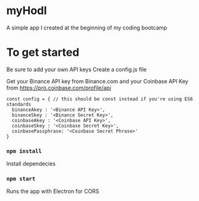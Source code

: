 # myHodl
A simple app I created at the beginning of my coding bootcamp

# To get started

Be sure to add your own API keys
Create a config.js file


Get your Binance API key from Binance.com and your Coinbase API Key from https://pro.coinbase.com/profile/api

```
const config = { // this should be const instead if you're using ES6 standards
  binanceAkey : '<Binance API Key>',
  binanceSkey : '<Binance Secret Key>',
  coinbaseAkey : '<Coinbase API Key>',
  coinbaseSkey : '<Coinbase Secret Key>',
  coinbasePassphrase: '<Coinbase Secret Phrase>'
}
```

### `npm install`

Install dependecies<br>


### `npm start`

Runs the app with Electron for CORS<br>

